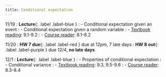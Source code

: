```yaml
---
title: Conditional expectation
---
```


11/19
: **Lecture**{: .label .label-blue } 
: - Conditional expectation given an event
: - Conditional expectation given a random variable
: - [Textbook reading](https://drive.google.com/file/d/1VmkAAGOYCTORq1wxSQqy255qLJjTNvBI/view?usp=sharing): 9.1-9.2
: - [Course reader](https://vitercik.github.io/120notes/intro.html): 8.1-8.2

11/20
: **HW 7 due**{: .label .label-red } due at 12pm, 7 late days
: **HW 8 out**{: .label .label-purple } due 12/4, **no late days**

12/1
: **Lecture**{: .label .label-blue } 
: - Properties of conditional expectation
: - Conditional variance
: - [Textbook reading](https://drive.google.com/file/d/1VmkAAGOYCTORq1wxSQqy255qLJjTNvBI/view?usp=sharing): 9.3, 9.5-9.6
: - [Course reader](https://vitercik.github.io/120notes/intro.html): 8.3-8.4